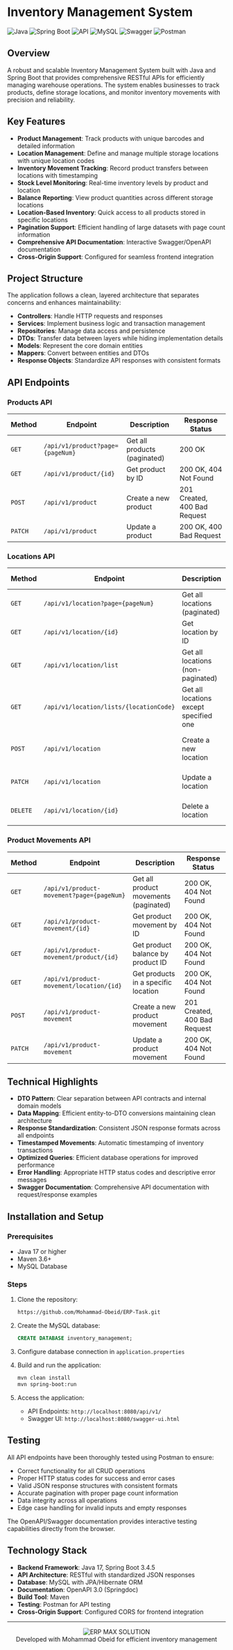 # Inventory Management System

![Java](https://img.shields.io/badge/Java-17-orange)
![Spring Boot](https://img.shields.io/badge/Spring%20Boot-3.4.5-green)
![API](https://img.shields.io/badge/API-REST-blue)
![MySQL](https://img.shields.io/badge/Database-MySQL-blue)
![Swagger](https://img.shields.io/badge/Documentation-Swagger-green)
![Postman](https://img.shields.io/badge/Tested-Postman-orange)

## Overview

A robust and scalable Inventory Management System built with Java and Spring Boot that provides comprehensive RESTful APIs for efficiently managing warehouse operations. The system enables businesses to track products, define storage locations, and monitor inventory movements with precision and reliability.

## Key Features

- **Product Management**: Track products with unique barcodes and detailed information
- **Location Management**: Define and manage multiple storage locations with unique location codes
- **Inventory Movement Tracking**: Record product transfers between locations with timestamping
- **Stock Level Monitoring**: Real-time inventory levels by product and location
- **Balance Reporting**: View product quantities across different storage locations
- **Location-Based Inventory**: Quick access to all products stored in specific locations
- **Pagination Support**: Efficient handling of large datasets with page count information
- **Comprehensive API Documentation**: Interactive Swagger/OpenAPI documentation
- **Cross-Origin Support**: Configured for seamless frontend integration

## Project Structure

The application follows a clean, layered architecture that separates concerns and enhances maintainability:

- **Controllers**: Handle HTTP requests and responses
- **Services**: Implement business logic and transaction management
- **Repositories**: Manage data access and persistence
- **DTOs**: Transfer data between layers while hiding implementation details
- **Models**: Represent the core domain entities
- **Mappers**: Convert between entities and DTOs
- **Response Objects**: Standardize API responses with consistent formats

## API Endpoints

### Products API

| Method | Endpoint | Description | Response Status |
|--------|----------|-------------|----------------|
| `GET` | `/api/v1/product?page={pageNum}` | Get all products (paginated) | 200 OK |
| `GET` | `/api/v1/product/{id}` | Get product by ID | 200 OK, 404 Not Found |
| `POST` | `/api/v1/product` | Create a new product | 201 Created, 400 Bad Request |
| `PATCH` | `/api/v1/product` | Update a product | 200 OK, 400 Bad Request |

### Locations API

| Method | Endpoint | Description | Response Status |
|--------|----------|-------------|----------------|
| `GET` | `/api/v1/location?page={pageNum}` | Get all locations (paginated) | 200 OK, 404 Not Found |
| `GET` | `/api/v1/location/{id}` | Get location by ID | 200 OK, 404 Not Found |
| `GET` | `/api/v1/location/list` | Get all locations (non-paginated) | 200 OK, 404 Not Found |
| `GET` | `/api/v1/location/lists/{locationCode}` | Get all locations except specified one | 200 OK, 404 Not Found |
| `POST` | `/api/v1/location` | Create a new location | 201 Created, 400 Bad Request |
| `PATCH` | `/api/v1/location` | Update a location | 200 OK, 404 Not Found |
| `DELETE` | `/api/v1/location/{id}` | Delete a location | 200 OK, 404 Not Found |

### Product Movements API

| Method | Endpoint | Description | Response Status |
|--------|----------|-------------|----------------|
| `GET` | `/api/v1/product-movement?page={pageNum}` | Get all product movements (paginated) | 200 OK, 404 Not Found |
| `GET` | `/api/v1/product-movement/{id}` | Get product movement by ID | 200 OK, 404 Not Found |
| `GET` | `/api/v1/product-movement/product/{id}` | Get product balance by product ID | 200 OK, 404 Not Found |
| `GET` | `/api/v1/product-movement/location/{id}` | Get products in a specific location | 200 OK, 404 Not Found |
| `POST` | `/api/v1/product-movement` | Create a new product movement | 201 Created, 400 Bad Request |
| `PATCH` | `/api/v1/product-movement` | Update a product movement | 200 OK, 404 Not Found |

## Technical Highlights

- **DTO Pattern**: Clear separation between API contracts and internal domain models
- **Data Mapping**: Efficient entity-to-DTO conversions maintaining clean architecture
- **Response Standardization**: Consistent JSON response formats across all endpoints
- **Timestamped Movements**: Automatic timestamping of inventory transactions
- **Optimized Queries**: Efficient database operations for improved performance
- **Error Handling**: Appropriate HTTP status codes and descriptive error messages
- **Swagger Documentation**: Comprehensive API documentation with request/response examples

## Installation and Setup

### Prerequisites

- Java 17 or higher
- Maven 3.6+
- MySQL Database

### Steps

1. Clone the repository:
   ```bash
   https://github.com/Mohammad-Obeid/ERP-Task.git
    ```

2. Create the MySQL database:
   ```sql
   CREATE DATABASE inventory_management;
   ```

3. Configure database connection in `application.properties`

4. Build and run the application:
   ```bash
   mvn clean install
   mvn spring-boot:run
   ```

5. Access the application:
   - API Endpoints: `http://localhost:8080/api/v1/`
   - Swagger UI: `http://localhost:8080/swagger-ui.html`

## Testing

All API endpoints have been thoroughly tested using Postman to ensure:

- Correct functionality for all CRUD operations
- Proper HTTP status codes for success and error cases
- Valid JSON response structures with consistent formats
- Accurate pagination with proper page count information
- Data integrity across all operations
- Edge case handling for invalid inputs and empty responses

The OpenAPI/Swagger documentation provides interactive testing capabilities directly from the browser.

## Technology Stack

- **Backend Framework**: Java 17, Spring Boot 3.4.5
- **API Architecture**: RESTful with standardized JSON responses
- **Database**: MySQL with JPA/Hibernate ORM
- **Documentation**: OpenAPI 3.0 (Springdoc)
- **Build Tool**: Maven
- **Testing**: Postman for API testing
- **Cross-Origin Support**: Configured CORS for frontend integration


---

<div align="center">
<img src="https://img.shields.io/badge/ERP-MAX%20SOLUTION-blue" alt="ERP MAX SOLUTION" />
<br/>
Developed with Mohammad Obeid for efficient inventory management
</div>
